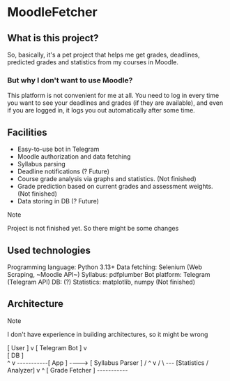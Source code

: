 # MoodleFetcher

## What is this project?
So, basically, it's a pet project that helps me get grades, deadlines, predicted grades and statistics from my courses in Moodle.
### But why I don't want to use Moodle? 
This platform is not convenient for me at all. You need to log in every time you want to see your deadlines and grades (if they are available), and even if you are logged in, it logs you out automatically after some time.

## Facilities
- Easy-to-use bot in Telegram
- Moodle authorization and data fetching
- Syllabus parsing
- Deadline notifications (? Future)
- Course grade analysis via graphs and statistics. (Not finished)
- Grade prediction based on current grades and assessment weights. (Not finished)
- Data storing in DB (? Future)

> [!NOTE]
> Project is not finished yet. So there might be some changes

## Used technologies 

Programming language: Python 3.13+
Data fetching: Selenium (Web Scraping, ~Moodle API~)
Syllabus: pdfplumber
Bot platform: Telegram (Telegram API)
DB: (?)
Statistics: matplotlib, numpy (Not finished)

## Architecture

> [!NOTE]
> I don't have experience in building architectures, so it might be wrong

[ User ]
    v
[ Telegram Bot ]
    v           \
[ DB ]           \
    ^             v
    -----------[ App ]  ----> [ Syllabus Parser ]
                 /     ^              v
                /       \ --- [Statistics / Analyzer]
               v                     ^
        [ Grade Fetcher ]  -----------